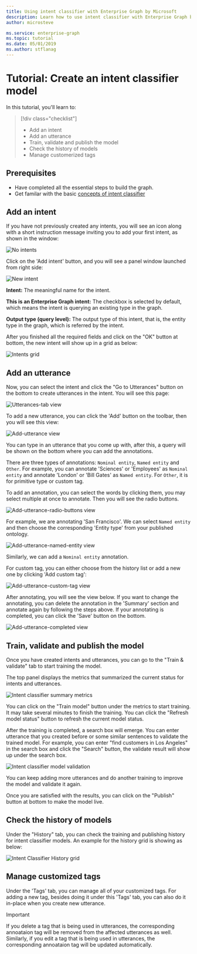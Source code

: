 ```yaml
---
title: Using intent classifier with Enterprise Graph by Microsoft
description: Learn how to use intent classifier with Enterprise Graph by Microsoft
author: microsteve

ms.service: enterprise-graph
ms.topic: tutorial
ms.date: 05/01/2019
ms.author: stflanag
---
```


# Tutorial: Create an intent classifier model

In this tutorial, you'll learn to:

> [!div class="checklist"]
> * Add an intent
> * Add an utterance
> * Train, validate and publish the model
> * Check the history of models
> * Manage customerized tags

## Prerequisites

- Have completed all the essential steps to build the graph.
- Get familar with the basic [concepts of intent classifier](intent-classifier-overview.md)

## Add an intent

If you have not previously created any intents, you will see an icon along with a short instruction message inviting you to add your first intent, as shown in the window:

![No intents](./media/intent-classifier-tutorial/no-intents-message.png)

Click on the 'Add intent' button, and you will see a panel window launched from right side:

![New intent](./media/intent-classifier-tutorial/add-intent.png)

**Intent:** The meaningful name for the intent.

**This is an Enterprise Graph intent:** The checkbox is selected by default, which means the intent is querying an existing type in the graph.

**Output type (query level):** The output type of this intent, that is, the entity type in the graph, which is referred by the intent.

After you finished all the required fields and click on the "OK" button at bottom, the new intent will show up in a grid as below:

![Intents grid](./media/intent-classifier-tutorial/intent-grid.png)

## Add an utterance

Now, you can select the intent and click the "Go to Utterances" button on the bottom to create utterances in the intent.
You will see this page:

![Utterances-tab view](media/intent-classifier-tutorial/utterances-tab.png)

To add a new utterance, you can click the 'Add' button on the toolbar, then you will see this view:

![Add-utterance view](media/intent-classifier-tutorial/add-utterance.png)

You can type in an utterance that you come up with, after this, a query will be shown on the bottom where you can add the annotations. 

There are three types of annotations: ```Nominal entity```, ```Named entity``` and ```Other```. For example, you can annotate 'Sciences' or 'Employees' as ```Nominal entity``` and annotate 'London' or 'Bill Gates' as ```Named entity```. For ```Other```, it is for primitive type or custom tag.

To add an annotation, you can select the words by clicking them, you may select multiple at once to annotate. Then you will see the radio buttons.

![Add-utterance-radio-buttons view](media/intent-classifier-tutorial/add-utterance-radio-buttons.png)

For example, we are annotating 'San Francisco'. We can select ```Named entity``` and then choose the corresponding 'Entity type' from your published ontology. 

![Add-utterance-named-entity view](media/intent-classifier-tutorial/add-utterance-named-entity.png)

Similarly, we can add a ```Nominal entity``` annotation.

For custom tag, you can either choose from the history list or add a new one by clicking 'Add custom tag':

![Add-utterance-custom-tag view](media/intent-classifier-tutorial/add-utterance-custom-tag.png)

After annotating, you will see the view below. If you want to change the annotating, you can delete the annotation in the 'Summary' section and annotate again by following the steps above. If your annotating is completed, you can click the 'Save' button on the bottom.

![Add-utterance-completed view](media/intent-classifier-tutorial/add-utterance-completed.png)

## Train, validate and publish the model

Once you have created intents and utterances, you can go to the "Train & validate" tab to start training the model.

The top panel displays the metrics that summarized the current status for intents and utterances. 

![Intent classifier summary metrics](./media/intent-classifier-tutorial/ic-summary-metrics.png)

You can click on the "Train model" button under the metrics to start training. It may take several minutes to finish the training. You can click the "Refresh model status" button to refresh the current model status.

After the training is completed, a search box will emerge. You can enter utterance that you created before or some similar sentences to validate the trained model. For example, you can enter "find customers in Los Angeles" in the search box and click the "Search" button, the validate result will show up under the search box. 

![Intent classifier model validation](./media/intent-classifier-tutorial/validate-model.png)

You can keep adding more utterances and do another training to improve the model and validate it again.

Once you are satisfied with the results, you can click on the "Publish" button at bottom to make the model live.

## Check the history of models

Under the "History" tab, you can check the training and publishing history for intent classifier models. An example for the history grid is showing as below:

![Intent Classifier History grid](./media/intent-classifier-tutorial/icModel-history-grid.png)

## Manage customized tags

Under the 'Tags' tab, you can manage all of your customized tags. For adding a new tag, besides doing it under this 'Tags' tab, you can also do it in-place when you create new utterance.

> [!IMPORTANT]
> If you delete a tag that is being used in utterances, the corresponding annoataion tag will be removed from the affected utterances as well.
> Similarly, if you edit a tag that is being used in utterances, the corresponding annoataion tag will be updated automatically.